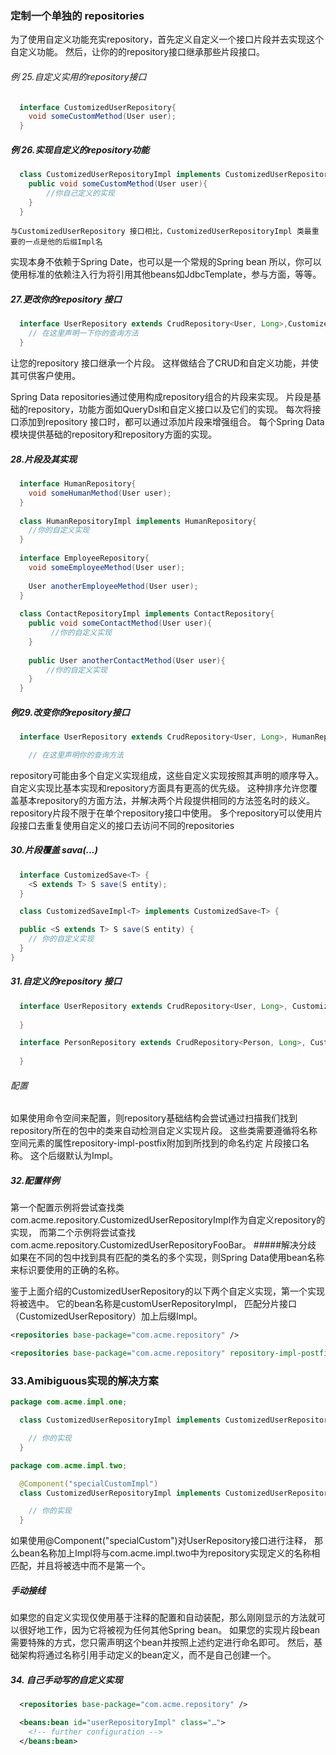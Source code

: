 ### 定制一个单独的 repositories
为了使用自定义功能充实repository，首先定义自定义一个接口片段并去实现这个自定义功能。
然后，让你的的repository接口继承那些片段接口。

###### 例 25.自定义实用的repository接口
~~~java
  interface CustomizedUserRepository{
    void someCustomMethod(User user);
  }
~~~
##### 例 26.实现自定义的repository功能
~~~java
  class CustomizedUserRepositoryImpl implements CustomizedUserRepository{
    public void someCustomMethod(User user){
        //你自己定义的实现
    }
  }
~~~
~~~note
与CustomizedUserRepository 接口相比，CustomizedUserRepositoryImpl 类最重要的一点是他的后缀Impl名

~~~
实现本身不依赖于Spring Date，也可以是一个常规的Spring bean
所以，你可以使用标准的依赖注入行为将引用其他beans如JdbcTemplate，参与方面，等等。
##### 27.更改你的repository 接口
~~~java
  interface UserRepository extends CrudRepository<User, Long>,CustomizedUserRepository{
    // 在这里声明一下你的查询方法
  }
~~~
让您的repository 接口继承一个片段。 这样做结合了CRUD和自定义功能，并使其可供客户使用。

Spring Data repositories通过使用构成repository组合的片段来实现。 片段是基础的repository，功能方面如QueryDsl和自定义接口以及它们的实现。 
每次将接口添加到repository 接口时，都可以通过添加片段来增强组合。 每个Spring Data模块提供基础的repository和repository方面的实现。
##### 28.片段及其实现
~~~java
  interface HumanRepository{
    void someHumanMethod(User user);
  }
  
  class HumanRepositoryImpl implements HumanRepository{
    //你的自定义实现
  }
  
  interface EmployeeRepository{
    void someEmployeeMethod(User user);
    
    User anotherEmployeeMethod(User user);
  }
  
  class ContactRepositoryImpl implements ContactRepository{
    public void someContactMethod(User user){
         //你的自定义实现
    }
    
    public User anotherContactMethod(User user){
        //你的自定义实现
    }
  }
~~~

##### 例29.改变你的repository接口
~~~java
  interface UserRepository extends CrudRepository<User, Long>, HumanRepository, ContactRepository {

    // 在这里声明你的查询方法
~~~
repository可能由多个自定义实现组成，这些自定义实现按照其声明的顺序导入。 自定义实现比基本实现和repository方面具有更高的优先级。 
这种排序允许您覆盖基本repository的方面方法，并解决两个片段提供相同的方法签名时的歧义。 repository片段不限于在单个repository接口中使用。
 多个repository可以使用片段接口去重复使用自定义的接口去访问不同的repositories
##### 30.片段覆盖 sava(...)
~~~java
  interface CustomizedSave<T> {
    <S extends T> S save(S entity);
  }

  class CustomizedSaveImpl<T> implements CustomizedSave<T> {

  public <S extends T> S save(S entity) {
    // 你的自定义实现
  }
}

~~~
##### 31.自定义的repository 接口
~~~java
  interface UserRepository extends CrudRepository<User, Long>, CustomizedSave<User> {
  
  }

  interface PersonRepository extends CrudRepository<Person, Long>, CustomizedSave<Person> {
  
  }
~~~
###### 配置
如果使用命令空间来配置，则repository基础结构会尝试通过扫描我们找到repository所在的包中的类来自动检测自定义实现片段。
这些类需要遵循将名称空间元素的属性repository-impl-postfix附加到所找到的命名约定 片段接口名称。 这个后缀默认为Impl。

##### 32.配置样例
第一个配置示例将尝试查找类com.acme.repository.CustomizedUserRepositoryImpl作为自定义repository的实现，
而第二个示例将尝试查找com.acme.repository.CustomizedUserRepositoryFooBar。
#####解决分歧
如果在不同的包中找到具有匹配的类名的多个实现，则Spring Data使用bean名称来标识要使用的正确的名称。

鉴于上面介绍的CustomizedUserRepository的以下两个自定义实现，第一个实现将被选中。 它的bean名称是customUserRepositoryImpl，
匹配分片接口（CustomizedUserRepository）加上后缀Impl。

~~~xml
<repositories base-package="com.acme.repository" />

<repositories base-package="com.acme.repository" repository-impl-postfix="FooBar" />
~~~

### 33.Amibiguous实现的解决方案
~~~java
package com.acme.impl.one;

  class CustomizedUserRepositoryImpl implements CustomizedUserRepository {

    // 你的实现
  }
~~~
~~~java
package com.acme.impl.two;

  @Component("specialCustomImpl")
  class CustomizedUserRepositoryImpl implements CustomizedUserRepository {

    // 你的实现
  }
~~~
如果使用@Component("specialCustom")对UserRepository接口进行注释，
那么bean名称加上Impl将与com.acme.impl.two中为repository实现定义的名称相匹配，并且将被选中而不是第一个。
##### 手动接线
如果您的自定义实现仅使用基于注释的配置和自动装配，那么刚刚显示的方法就可以很好地工作，因为它将被视为任何其他Spring bean。
如果您的实现片段bean需要特殊的方式，您只需声明这个bean并按照上述约定进行命名即可。 
然后，基础架构将通过名称引用手动定义的bean定义，而不是自己创建一个。
##### 34. 自己手动写的自定义实现
~~~xml
  <repositories base-package="com.acme.repository" />

  <beans:bean id="userRepositoryImpl" class="…">
    <!-- further configuration -->
  </beans:bean>
~~~
